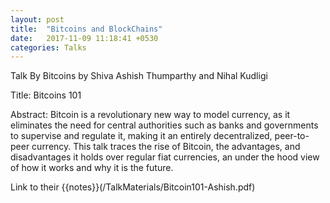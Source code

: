 ```yaml
---
layout: post
title:  "Bitcoins and BlockChains"
date:   2017-11-09 11:18:41 +0530
categories: Talks
---
```

Talk By Bitcoins by Shiva Ashish Thumparthy and Nihal Kudligi

Title: Bitcoins 101

Abstract: Bitcoin is a revolutionary new way to model currency, as it eliminates the need for central authorities such as banks and governments to supervise and regulate it, making it an entirely decentralized, peer-to-peer currency. This talk traces the rise of Bitcoin, the advantages, and disadvantages it holds over regular fiat currencies, an under the hood view of how it works and why it is the future.


Link to their {{notes}}(/TalkMaterials/Bitcoin101-Ashish.pdf)
